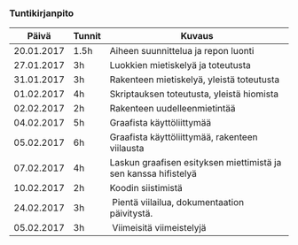 ### Tuntikirjanpito
Päivä | Tunnit | Kuvaus
--------------- | ----- | ------
20.01.2017 | 1.5h | Aiheen suunnittelua ja repon luonti
27.01.2017 | 3h | Luokkien mietiskelyä ja toteutusta
31.01.2017 | 3h | Rakenteen mietiskelyä, yleistä toteutusta
01.02.2017 | 4h | Skriptauksen toteutusta, yleistä hiomista
02.02.2017 | 2h | Rakenteen uudelleenmietintää
04.02.2017 | 5h | Graafista käyttöliittymää
05.02.2017 | 6h | Graafista käyttöliittymää, rakenteen viilausta
07.02.2017 | 4h | Laskun graafisen esityksen miettimistä ja sen kanssa hifistelyä
10.02.2017 | 2h | Koodin siistimistä
24.02.2017 | 3h | Pientä viilailua, dokumentaation päivitystä.
05.02.2017 | 3h | Viimeisitä viimeistelyjä